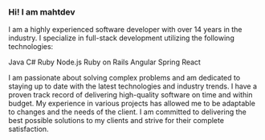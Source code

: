 ### Hi! I am mahtdev

I am a highly experienced software developer with over 14 years in the industry. I specialize in full-stack development utilizing the following technologies:

Java
C#
Ruby
Node.js
Ruby on Rails
Angular
Spring
React

I am passionate about solving complex problems and am dedicated to staying up to date with the latest technologies and industry trends. I have a proven track record of delivering high-quality software on time and within budget. My experience in various projects has allowed me to be adaptable to changes and the needs of the client. I am committed to delivering the best possible solutions to my clients and strive for their complete satisfaction.

<!--
**mahtdev/mahtdev** is a ✨ _special_ ✨ repository because its `README.md` (this file) appears on your GitHub profile.

Here are some ideas to get you started:

- 🔭 I’m currently working on ...
- 🌱 I’m currently learning ...
- 👯 I’m looking to collaborate on ...
- 🤔 I’m looking for help with ...
- 💬 Ask me about ...
- 📫 How to reach me: ...
- 😄 Pronouns: ...
- ⚡ Fun fact: ...
-->
